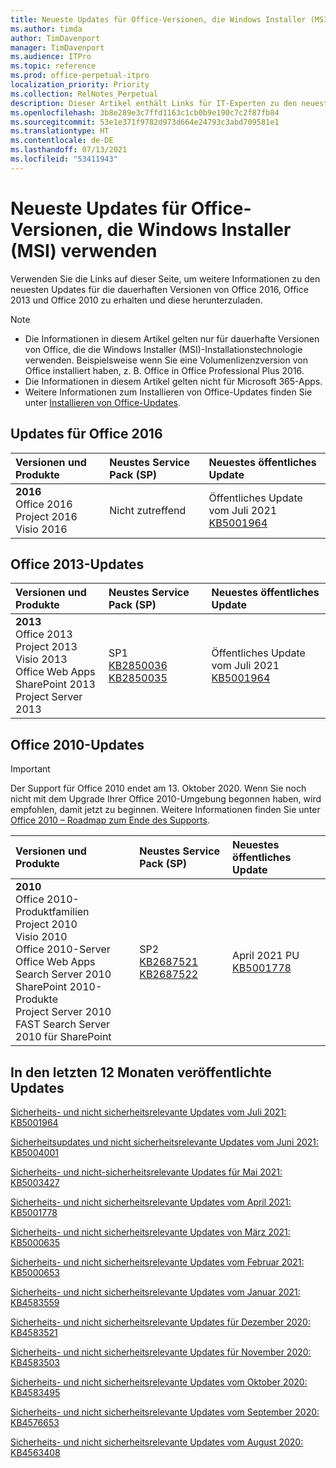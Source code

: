 ```yaml
---
title: Neueste Updates für Office-Versionen, die Windows Installer (MSI) verwenden
ms.author: timda
author: TimDavenport
manager: TimDavenport
ms.audience: ITPro
ms.topic: reference
ms.prod: office-perpetual-itpro
localization_priority: Priority
ms.collection: RelNotes_Perpetual
description: Dieser Artikel enthält Links für IT-Experten zu den neuesten Updateinformationen für dauerhafte Versionen von Office 2016, Office 2013 und Office 2010
ms.openlocfilehash: 3b8e289e3c7ffd1163c1cb0b9e190c7c2f87fb84
ms.sourcegitcommit: 53e1e371f9782d973d664e24793c3abd709581e1
ms.translationtype: HT
ms.contentlocale: de-DE
ms.lasthandoff: 07/13/2021
ms.locfileid: "53411943"
---
```

# <a name="latest-updates-for-versions-of-office-that-use-windows-installer-msi"></a>Neueste Updates für Office-Versionen, die Windows Installer (MSI) verwenden

Verwenden Sie die Links auf dieser Seite, um weitere Informationen zu den neuesten Updates für die dauerhaften Versionen von Office 2016, Office 2013 und Office 2010 zu erhalten und diese herunterzuladen.
  
 
> [!NOTE]
> - Die Informationen in diesem Artikel gelten nur für dauerhafte Versionen von Office, die die Windows Installer (MSI)-Installationstechnologie verwenden. Beispielsweise wenn Sie eine Volumenlizenzversion von Office installiert haben, z. B. Office in Office Professional Plus 2016.
> - Die Informationen in diesem Artikel gelten nicht für Microsoft 365-Apps.
> - Weitere Informationen zum Installieren von Office-Updates finden Sie unter [Installieren von Office-Updates](https://support.office.com/article/2ab296f3-7f03-43a2-8e50-46de917611c5). 


## <a name="office-2016-updates"></a>Updates für Office 2016

|**Versionen und Produkte**|**Neustes Service Pack (SP)**|**Neuestes öffentliches Update**|
|:-----|:-----|:-----|
|**2016** <br/> Office 2016  <br/> Project 2016  <br/> Visio 2016  <br/> |Nicht zutreffend  <br/> |Öffentliches Update vom Juli 2021  <br/> [KB5001964](https://support.microsoft.com/help/5001964) <br/> |

## <a name="office-2013-updates"></a>Office 2013-Updates

|**Versionen und Produkte**|**Neustes Service Pack (SP)**|**Neuestes öffentliches Update**|
|:-----|:-----|:-----|
|**2013** <br/> Office 2013  <br/> Project 2013  <br/> Visio 2013  <br/> Office Web Apps  <br/> SharePoint 2013  <br/> Project Server 2013  <br/> |SP1 <br/> [KB2850036](https://support.microsoft.com/kb/2850036) <br/>[KB2850035](https://support.microsoft.com/kb/2850035) <br/> |Öffentliches Update vom Juli 2021  <br/> [KB5001964](https://support.microsoft.com/help/5001964) <br/> |
   
## <a name="office-2010-updates"></a>Office 2010-Updates
> [!IMPORTANT]
> Der Support für Office 2010 endet am 13. Oktober 2020. Wenn Sie noch nicht mit dem Upgrade Ihrer Office 2010-Umgebung begonnen haben, wird empfohlen, damit jetzt zu beginnen. Weitere Informationen finden Sie unter [Office 2010 – Roadmap zum Ende des Supports](/DeployOffice/office-2010-end-support-roadmap). 

|**Versionen und Produkte**|**Neustes Service Pack (SP)**|**Neuestes öffentliches Update**|
|:-----|:-----|:-----|
|**2010** <br/> Office 2010-Produktfamilien  <br/> Project 2010  <br/> Visio 2010  <br/> Office 2010-Server  <br/> Office Web Apps  <br/> Search Server 2010  <br/> SharePoint 2010-Produkte  <br/> Project Server 2010  <br/> FAST Search Server 2010 für SharePoint  <br/> |SP2 <br/>[KB2687521](https://support.microsoft.com/kb/2687521) <br/> [KB2687522](https://support.microsoft.com/kb/2687522) <br/> |April 2021 PU  <br/> [KB5001778](https://support.microsoft.com/help/5001778) <br/> |
   

   
## <a name="updates-released-in-past-12-months"></a>In den letzten 12 Monaten veröffentlichte Updates

[Sicherheits- und nicht sicherheitsrelevante Updates vom Juli 2021: KB5001964](https://support.microsoft.com/help/5001964)

[Sicherheitsupdates und nicht sicherheitsrelevante Updates vom Juni 2021: KB5004001](https://support.microsoft.com/help/5004001)

[Sicherheits- und nicht-sicherheitsrelevante Updates für Mai 2021: KB5003427](https://support.microsoft.com/help/5003427)

[Sicherheits- und nicht sicherheitsrelevante Updates vom April 2021: KB5001778](https://support.microsoft.com/help/5001778)

[Sicherheits- und nicht sicherheitsrelevante Updates von März 2021: KB5000635](https://support.microsoft.com/help/5000635)

[Sicherheits- und nicht sicherheitsrelevante Updates vom Februar 2021: KB5000653](https://support.microsoft.com/help/5000653)

[Sicherheits- und nicht sicherheitsrelevante Updates vom Januar 2021: KB4583559](https://support.microsoft.com/help/4583559)

[Sicherheits- und nicht sicherheitsrelevante Updates für Dezember 2020: KB4583521](https://support.microsoft.com/help/4583521)

[Sicherheits- und nicht sicherheitsrelevante Updates für November 2020: KB4583503](https://support.microsoft.com/help/4583503)

[Sicherheits- und nicht sicherheitsrelevante Updates vom Oktober 2020: KB4583495](https://support.microsoft.com/help/4583495)

[Sicherheits- und nicht sicherheitsrelevante Updates vom September 2020: KB4576653](https://support.microsoft.com/help/4576653)

[Sicherheits- und nicht sicherheitsrelevante Updates vom August 2020: KB4563408](https://support.microsoft.com/help/4563408)









 




</br>
